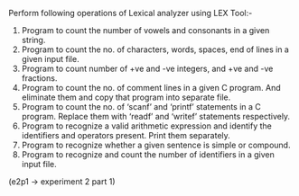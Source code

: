 Perform following operations of Lexical analyzer using LEX Tool:-
1. Program to count the number of vowels and consonants in a given string.
2. Program to count the no. of characters, words, spaces, end of lines in a given input file.
3. Program to count number of +ve and -ve integers, and +ve and -ve fractions.
4. Program to count the no. of comment lines in a given C program. And eliminate them and copy that program into separate file.
5. Program to count the no. of ‘scanf’ and ‘printf’ statements in a C program. Replace them with ‘readf’ and ‘writef’ statements respectively.
6. Program to recognize a valid arithmetic expression and identify the identifiers and operators present. Print them separately.
7. Program to recognize whether a given sentence is simple or compound.
8. Program to recognize and count the number of identifiers in a given input file.

(e2p1 -> experiment 2 part 1)
